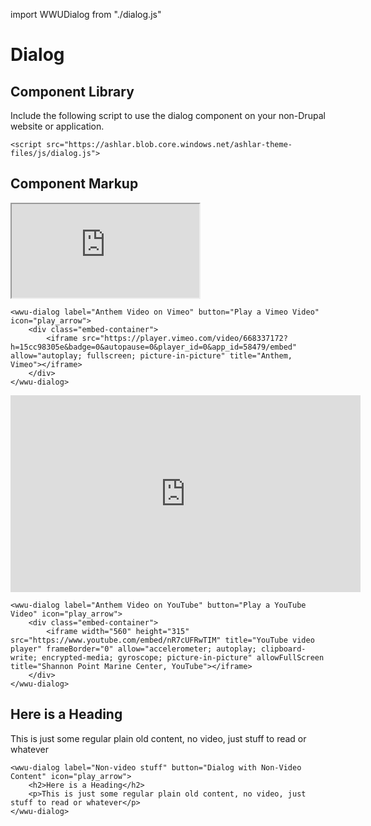 import WWUDialog from "./dialog.js"

# Dialog

## Component Library
Include the following script to use the dialog component on your non-Drupal website or application.

```
<script src="https://ashlar.blob.core.windows.net/ashlar-theme-files/js/dialog.js">
```

## Component Markup
<wwu-dialog label="Anthem Video on Vimeo" button="Play a Vimeo Video" icon="play_arrow">
    <div className="embed-container">
        <iframe src="https://player.vimeo.com/video/668337172?h=15cc98305e&badge=0&autopause=0&player_id=0&app_id=58479/embed" allow="autoplay; fullscreen; picture-in-picture" title="Anthem, Vimeo"></iframe>
    </div>
</wwu-dialog>

```
<wwu-dialog label="Anthem Video on Vimeo" button="Play a Vimeo Video" icon="play_arrow">
    <div class="embed-container">
        <iframe src="https://player.vimeo.com/video/668337172?h=15cc98305e&badge=0&autopause=0&player_id=0&app_id=58479/embed" allow="autoplay; fullscreen; picture-in-picture" title="Anthem, Vimeo"></iframe>
    </div>
</wwu-dialog>
```

<wwu-dialog label="Anthem Video on YouTube" button="Play a YouTube Video" icon="play_arrow">
    <div className="embed-container">
        <iframe width="560" height="315" src="https://www.youtube.com/embed/nR7cUFRwTIM" title="YouTube video player" frameBorder="0" allow="accelerometer; autoplay; clipboard-write; encrypted-media; gyroscope; picture-in-picture" allowFullScreen title="Shannon Point Marine Center, YouTube"></iframe>
    </div>
</wwu-dialog>

```
<wwu-dialog label="Anthem Video on YouTube" button="Play a YouTube Video" icon="play_arrow">
    <div class="embed-container">
        <iframe width="560" height="315" src="https://www.youtube.com/embed/nR7cUFRwTIM" title="YouTube video player" frameBorder="0" allow="accelerometer; autoplay; clipboard-write; encrypted-media; gyroscope; picture-in-picture" allowFullScreen title="Shannon Point Marine Center, YouTube"></iframe>
    </div>
</wwu-dialog>
```

<wwu-dialog label="Non-video stuff" button="Dialog with Non-Video Content" icon="play_arrow">
    <h2>Here is a Heading</h2>
    <p>This is just some regular plain old content, no video, just stuff to read or whatever</p>
</wwu-dialog>

```
<wwu-dialog label="Non-video stuff" button="Dialog with Non-Video Content" icon="play_arrow">
    <h2>Here is a Heading</h2>
    <p>This is just some regular plain old content, no video, just stuff to read or whatever</p>
</wwu-dialog>
```
